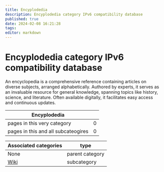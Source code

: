 ```yaml
---
title: Encyplodedia
description: Encyplodedia category IPv6 compatibility database
published: true
date: 2024-02-08 16:21:28 
tags:
editor: markdown
---
```


# Encyplodedia category IPv6 compatibility database


An encyclopedia is a comprehensive reference containing articles on diverse subjects, arranged alphabetically. Authored by experts, it serves as an invaluable resource for general knowledge, spanning topics like history, science, and literature. Often available digitally, it facilitates easy access and continuous updates.


| Encyplodedia   |   |
| - | - |
| pages in this very category | 0 |
| pages in this and all subcateogires | 0 |

| Associated categories | type |
| - | - |
| None | parent category |
| [Wiki](/Wiki) | subcategory |